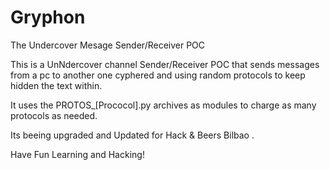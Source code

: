 # Gryphon
The Undercover Mesage Sender/Receiver POC

This is a UnNdercover channel Sender/Receiver POC that sends messages from a pc to another one cyphered and using random protocols to keep hidden the text within.

It uses the PROTOS_[Prococol].py archives as modules to charge as many protocols as needed. 

Its beeing upgraded and Updated for Hack & Beers Bilbao .

Have Fun Learning and Hacking!
